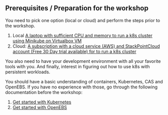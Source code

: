 ## Prerequisites / Preparation for the workshop
You need to pick one option (local or cloud) and perform the steps prior to the workshop.
1) Local [A laptop with sufficient CPU and memory to run a k8s cluster using Minikube on Virtualbox VM](LOCAL.md)
2) Cloud: [A subscription with a cloud service (AWS) and StackPointCloud account (Free 30 Day trial available) for to run a k8s cluster](CLOUD.md)

You also need to have your development environment with all your favorite tools with you. 
And finally, interest in figuring out how to use k8s with persistent workloads.

You should have a basic understanding of containers, Kubernetes, CAS and OpenEBS. If you have no experience with those, go through the following documentation before the workshop:
1. [Get started with Kubernetes](https://kubernetes.io/docs/tutorials/kubernetes-basics/)
2. [Get started with OpenEBS](https://docs.openebs.io/docs/next/introduction.html)
